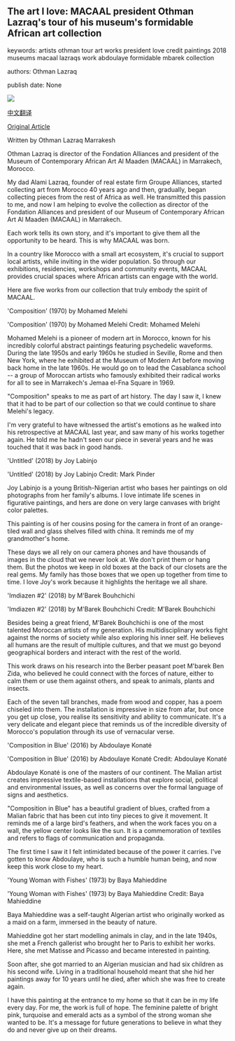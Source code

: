 ## The art I love: MACAAL president Othman Lazraq's tour of his museum's formidable African art collection

keywords: artists othman tour art works president love credit paintings 2018 museums macaal lazraqs work abdoulaye formidable mbarek collection

authors: Othman Lazraq

publish date: None

![](https://cdn.cnn.com/cnnnext/dam/assets/200323165408-othman-lazraq-joy-labinjo-super-tease.jpg)

[中文翻译](The%20art%20I%20love%3A%20MACAAL%20president%20Othman%20Lazraq%27s%20tour%20of%20his%20museum%27s%20formidable%20African%20art%20collection_zh.md)

[Original Article](https://edition.cnn.com/style/article/macaal-othman-lazraq-african-art-collection/index.html)

Written by Othman Lazraq Marrakesh

Othman Lazraq is director of the Fondation Alliances and president of the Museum of Contemporary African Art Al Maaden (MACAAL) in Marrakech, Morocco.

My dad Alami Lazraq, founder of real estate firm Groupe Alliances, started collecting art from Morocco 40 years ago and then, gradually, began collecting pieces from the rest of Africa as well. He transmitted this passion to me, and now I am helping to evolve the collection as director of the Fondation Alliances and president of our Museum of Contemporary African Art Al Maaden (MACAAL) in Marrakech.

Each work tells its own story, and it's important to give them all the opportunity to be heard. This is why MACAAL was born.

In a country like Morocco with a small art ecosystem, it's crucial to support local artists, while inviting in the wider population. So through our exhibitions, residencies, workshops and community events, MACAAL provides crucial spaces where African artists can engage with the world.

Here are five works from our collection that truly embody the spirit of MACAAL.

'Composition' (1970) by Mohamed Melehi

'Composition' (1970) by Mohamed Melehi Credit: Mohamed Melehi

Mohamed Melehi is a pioneer of modern art in Morocco, known for his incredibly colorful abstract paintings featuring psychedelic waveforms. During the late 1950s and early 1960s he studied in Seville, Rome and then New York, where he exhibited at the Museum of Modern Art before moving back home in the late 1960s. He would go on to lead the Casablanca school -- a group of Moroccan artists who famously exhibited their radical works for all to see in Marrakech's Jemaa el-Fna Square in 1969.

"Composition" speaks to me as part of art history. The day I saw it, I knew that it had to be part of our collection so that we could continue to share Melehi's legacy.

I'm very grateful to have witnessed the artist's emotions as he walked into his retrospective at MACAAL last year, and saw many of his works together again. He told me he hadn't seen our piece in several years and he was touched that it was back in good hands.

'Untitled' (2018) by Joy Labinjo

'Untitled' (2018) by Joy Labinjo Credit: Mark Pinder

Joy Labinjo is a young British-Nigerian artist who bases her paintings on old photographs from her family's albums. I love intimate life scenes in figurative paintings, and hers are done on very large canvases with bright color palettes.

This painting is of her cousins posing for the camera in front of an orange-tiled wall and glass shelves filled with china. It reminds me of my grandmother's home.

These days we all rely on our camera phones and have thousands of images in the cloud that we never look at. We don't print them or hang them. But the photos we keep in old boxes at the back of our closets are the real gems. My family has those boxes that we open up together from time to time. I love Joy's work because it highlights the heritage we all share.

'Imdiazen \#2' (2018) by M'Barek Bouhchichi

'Imdiazen \#2' (2018) by M'Barek Bouhchichi Credit: M'Barek Bouhchichi

Besides being a great friend, M'Barek Bouhchichi is one of the most talented Moroccan artists of my generation. His multidisciplinary works fight against the norms of society while also exploring his inner self. He believes all humans are the result of multiple cultures, and that we must go beyond geographical borders and interact with the rest of the world.

This work draws on his research into the Berber peasant poet M'barek Ben Zida, who believed he could connect with the forces of nature, either to calm them or use them against others, and speak to animals, plants and insects.

Each of the seven tall branches, made from wood and copper, has a poem chiseled into them. The installation is impressive in size from afar, but once you get up close, you realise its sensitivity and ability to communicate. It's a very delicate and elegant piece that reminds us of the incredible diversity of Morocco's population through its use of vernacular verse.

'Composition in Blue' (2016) by Abdoulaye Konaté

'Composition in Blue' (2016) by Abdoulaye Konaté Credit: Abdoulaye Konaté

Abdoulaye Konaté is one of the masters of our continent. The Malian artist creates impressive textile-based installations that explore social, political and environmental issues, as well as concerns over the formal language of signs and aesthetics.

"Composition in Blue" has a beautiful gradient of blues, crafted from a Malian fabric that has been cut into tiny pieces to give it movement. It reminds me of a large bird's feathers, and when the work faces you on a wall, the yellow center looks like the sun. It is a commemoration of textiles and refers to flags of communication and propaganda.

The first time I saw it I felt intimidated because of the power it carries. I've gotten to know Abdoulaye, who is such a humble human being, and now keep this work close to my heart.

'Young Woman with Fishes' (1973) by Baya Mahieddine

'Young Woman with Fishes' (1973) by Baya Mahieddine Credit: Baya Mahieddine

Baya Mahieddine was a self-taught Algerian artist who originally worked as a maid on a farm, immersed in the beauty of nature.

Mahieddine got her start modelling animals in clay, and in the late 1940s, she met a French gallerist who brought her to Paris to exhibit her works. Here, she met Matisse and Picasso and became interested in painting.

Soon after, she got married to an Algerian musician and had six children as his second wife. Living in a traditional household meant that she hid her paintings away for 10 years until he died, after which she was free to create again.

I have this painting at the entrance to my home so that it can be in my life every day. For me, the work is full of hope. The feminine palette of bright pink, turquoise and emerald acts as a symbol of the strong woman she wanted to be. It's a message for future generations to believe in what they do and never give up on their dreams.